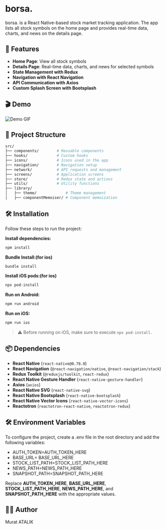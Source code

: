 # borsa.

borsa. is a React Native-based stock market tracking application. The app lists all stock symbols on the home page and provides real-time data, charts, and news on the details page.

## 📌 Features

- **Home Page**: View all stock symbols
- **Details Page**: Real-time data, charts, and news for selected symbols
- **State Management with Redux**
- **Navigation with React Navigation**
- **API Communication with Axios**
- **Custom Splash Screen with Bootsplash**

## 🎬 Demo

![Demo GIF](demo/demo.gif)

## 📂 Project Structure

```bash
src/
├── components/        # Reusable components
├── hooks/             # Custom hooks
├── icons/             # Icons used in the app
├── navigation/        # Navigation setup
├── network/           # API requests and management
├── screens/           # Application screens
├── store/             # Redux state and actions
├── utils/             # Utility functions
├── library/
│   ├── theme/             # Theme management
│   ├── componentMemoiser/ # Component memoization
```

## 🛠 Installation

Follow these steps to run the project:

**Install dependencies:**

```sh
npm install
```

**Bundle Install:(for ios)**

```sh
bundle install
```

**Install iOS pods:(for ios)**

```sh
npx pod-install
```

**Run on Android:**

```sh
npm run android
```

**Run on iOS:**

```sh
npm run ios
```

> ⚠️ Before running on iOS, make sure to execute `npx pod-install`.

## 📦 Dependencies

- **React Native** (`react-native@0.78.0`)
- **React Navigation** (`@react-navigation/native`, `@react-navigation/stack`)
- **Redux Toolkit** (`@reduxjs/toolkit`, `react-redux`)
- **React Native Gesture Handler** (`react-native-gesture-handler`)
- **Axios** (`axios`)
- **React Native SVG** (`react-native-svg`)
- **React Native Bootsplash** (`react-native-bootsplash`)
- **React Native Vector Icons** (`react-native-vector-icons`)
- **Reactotron** (`reactotron-react-native`, `reactotron-redux`)

## 🛠 Environment Variables

To configure the project, create a .env file in the root directory and add the following variables:

- AUTH_TOKEN=AUTH_TOKEN_HERE
- BASE_URL= BASE_URL_HERE
- STOCK_LIST_PATH=STOCK_LIST_PATH_HERE
- NEWS_PATH=NEWS_PATH_HERE
- SNAPSHOT_PATH=SNAPSHOT_PATH_HERE

Replace **AUTH_TOKEN_HERE**, **BASE_URL_HERE**, **STOCK_LIST_PATH_HERE**, **NEWS_PATH_HERE**, and **SNAPSHOT_PATH_HERE** with the appropriate values.

## 👨‍💻 Author

Murat ATALIK
